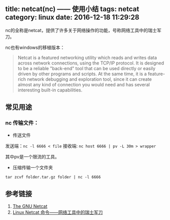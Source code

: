 title: netcat(nc) —— 使用小结
tags: netcat
category: linux
date: 2016-12-18 11:29:28
---


nc的全称是netcat，提供了许多关于网络操作的功能，号称网络工具中的瑞士军刀。

nc也有windows的移植版本：[](https://eternallybored.org/misc/netcat/)

>   Netcat is a featured networking utility which reads and writes data across network connections, using the TCP/IP protocol.
It is designed to be a reliable "back-end" tool that can be used directly or easily driven by other programs and scripts. At the same time, it is a feature-rich network debugging and exploration tool, since it can create almost any kind of connection you would need and has several interesting built-in capabilities.

## 常见用途
### nc 传输文件：

- 传送文件

发送端：`nc -l 6666 < file`
接收端: `nc host 6666 | pv -L 30m > wrapper`

其中pv是一个限流的工具。

- 压缩传输一个文件夹

`tar zcvf folder.tar.gz folder | nc -l 6666`


## 参考链接

1. [The GNU Netcat](http://netcat.sourceforge.net/)
2. [Linux Netcat 命令——网络工具中的瑞士军刀](https://www.oschina.net/translate/linux-netcat-command)